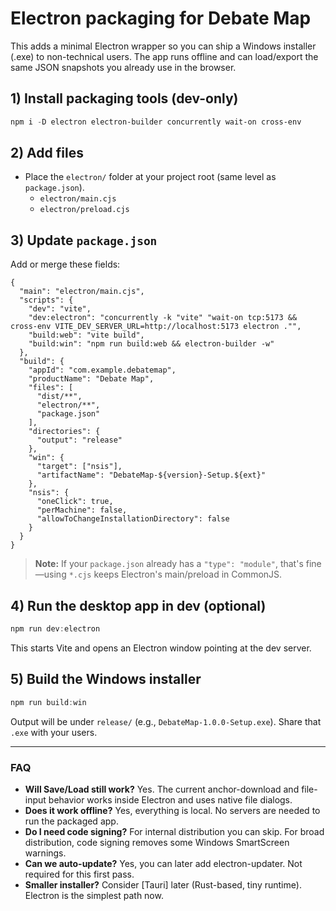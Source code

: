 # Electron packaging for Debate Map

This adds a minimal Electron wrapper so you can ship a Windows installer (.exe) to non-technical users.
The app runs offline and can load/export the same JSON snapshots you already use in the browser.

## 1) Install packaging tools (dev-only)
```powershell
npm i -D electron electron-builder concurrently wait-on cross-env
```

## 2) Add files
- Place the `electron/` folder at your project root (same level as `package.json`).
  - `electron/main.cjs`
  - `electron/preload.cjs`

## 3) Update `package.json`
Add or merge these fields:

```jsonc
{
  "main": "electron/main.cjs",
  "scripts": {
    "dev": "vite",
    "dev:electron": "concurrently -k "vite" "wait-on tcp:5173 && cross-env VITE_DEV_SERVER_URL=http://localhost:5173 electron ."",
    "build:web": "vite build",
    "build:win": "npm run build:web && electron-builder -w"
  },
  "build": {
    "appId": "com.example.debatemap",
    "productName": "Debate Map",
    "files": [
      "dist/**",
      "electron/**",
      "package.json"
    ],
    "directories": {
      "output": "release"
    },
    "win": {
      "target": ["nsis"],
      "artifactName": "DebateMap-${version}-Setup.${ext}"
    },
    "nsis": {
      "oneClick": true,
      "perMachine": false,
      "allowToChangeInstallationDirectory": false
    }
  }
}
```

> **Note:** If your `package.json` already has a `"type": "module"`, that's fine—using `*.cjs` keeps Electron's main/preload in CommonJS.

## 4) Run the desktop app in dev (optional)
```powershell
npm run dev:electron
```
This starts Vite and opens an Electron window pointing at the dev server.

## 5) Build the Windows installer
```powershell
npm run build:win
```
Output will be under `release/` (e.g., `DebateMap-1.0.0-Setup.exe`). Share that `.exe` with your users.

---

### FAQ

- **Will Save/Load still work?** Yes. The current anchor-download and file-input behavior works inside Electron and uses native file dialogs.
- **Does it work offline?** Yes, everything is local. No servers are needed to run the packaged app.
- **Do I need code signing?** For internal distribution you can skip. For broad distribution, code signing removes some Windows SmartScreen warnings.
- **Can we auto-update?** Yes, you can later add electron-updater. Not required for this first pass.
- **Smaller installer?** Consider [Tauri] later (Rust-based, tiny runtime). Electron is the simplest path now.
